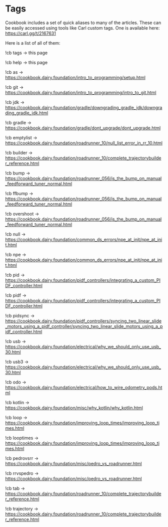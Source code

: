 # Tags
Cookbook includes a set of quick aliases to many of the articles.
These can be easily accessed using tools like Carl custom tags.
One is available here: https://carl.gg/t/2167631

Here is a list of all of them: 

!cb tags -> this page

!cb help -> this page

!cb as -> https://cookbook.dairy.foundation/intro_to_programming/setup.html

!cb git -> https://cookbook.dairy.foundation/intro_to_programming/intro_to_git.html

!cb jdk -> https://cookbook.dairy.foundation/gradle/downgrading_gradle_jdk/downgrading_gradle_jdk.html

!cb gradle -> https://cookbook.dairy.foundation/gradle/dont_upgrade/dont_upgrade.html

!cb emptylist -> https://cookbook.dairy.foundation/roadrunner_10/null_list_error_in_rr_10.html

!cb builder -> https://cookbook.dairy.foundation/roadrunner_10/complete_trajectorybuilder_reference.html

!cb bump -> https://cookbook.dairy.foundation/roadrunner_056/is_the_bump_on_manual_feedforward_tuner_normal.html

!cb ffbump -> https://cookbook.dairy.foundation/roadrunner_056/is_the_bump_on_manual_feedforward_tuner_normal.html

!cb overshoot -> https://cookbook.dairy.foundation/roadrunner_056/is_the_bump_on_manual_feedforward_tuner_normal.html

!cb null -> https://cookbook.dairy.foundation/common_ds_errors/npe_at_init/npe_at_init.html

!cb npe -> https://cookbook.dairy.foundation/common_ds_errors/npe_at_init/npe_at_init.html

!cb pid -> https://cookbook.dairy.foundation/pidf_controllers/integrating_a_custom_PIDF_controller.html

!cb pidf -> https://cookbook.dairy.foundation/pidf_controllers/integrating_a_custom_PIDF_controller.html

!cb pidsync -> https://cookbook.dairy.foundation/pidf_controllers/syncing_two_linear_slide_motors_using_a_pidf_controller/syncing_two_linear_slide_motors_using_a_pidf_controller.html

!cb usb -> https://cookbook.dairy.foundation/electrical/why_we_should_only_use_usb_30.html

!cb usb3 -> https://cookbook.dairy.foundation/electrical/why_we_should_only_use_usb_30.html

!cb odo -> https://cookbook.dairy.foundation/electrical/how_to_wire_odometry_pods.html

!cb kotlin -> https://cookbook.dairy.foundation/misc/why_kotlin/why_kotlin.html

!cb loop -> https://cookbook.dairy.foundation/improving_loop_times/improving_loop_times.html

!cb looptimes -> https://cookbook.dairy.foundation/improving_loop_times/improving_loop_times.html

!cb pedrovsrr -> https://cookbook.dairy.foundation/misc/pedro_vs_roadrunner.html

!cb rrvspedro -> https://cookbook.dairy.foundation/misc/pedro_vs_roadrunner.html

!cb tab -> https://cookbook.dairy.foundation/roadrunner_10/complete_trajectorybuilder_reference.html

!cb trajectory -> https://cookbook.dairy.foundation/roadrunner_10/complete_trajectorybuilder_reference.html